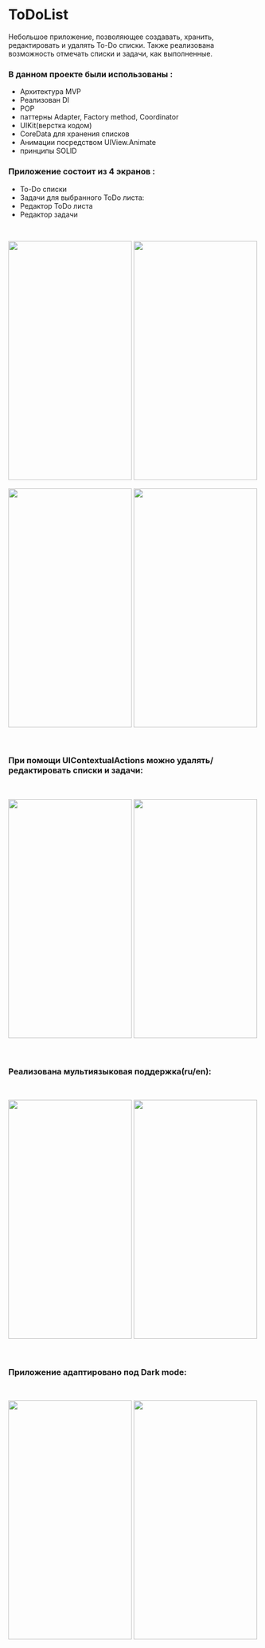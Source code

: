 # ToDoList

Небольшое приложение, позволяющее создавать, хранить, редактировать и удалять To-Do списки. Также реализована возможность отмечать списки и задачи, как выполненные.

### В данном проекте были использованы :

- Архитектура MVP
- Реализован DI
- POP
- паттерны Adapter, Factory method, Coordinator 
- UIKit(верстка кодом)
- CoreData для хранения списков
- Анимации посредством UIView.Animate
- принципы SOLID 

### Приложение cостоит из 4 экранов :
- To-Do списки
- Задачи для выбранного ToDo листа:
- Редактор ToDo листа
- Редактор задачи
<br />
<p float="left">
<img src="https://user-images.githubusercontent.com/57682789/168006987-b04b1a12-48c2-4d43-acd6-08c435a8fd64.png" width="248" height="480">
<img src="https://user-images.githubusercontent.com/57682789/168011464-496d3c9f-5c92-4619-bcc3-bdda1af60692.png" width="248" height="480">
</p>
<p float="left">
<img src="https://user-images.githubusercontent.com/57682789/168011473-5ffec118-c844-423d-9354-4d90bb7f4566.png" width="248" height="480">
<img src="https://user-images.githubusercontent.com/57682789/168011512-c356e0af-92b8-498a-9e3f-238ac58688d3.png" width="248" height="480">
</p>
<br />

### При помощи UIContextualActions можно удалять/редактировать списки и задачи:
<br />
<p float="left">
<img src="https://user-images.githubusercontent.com/57682789/168011517-d5d0e59d-a98b-40f9-95be-b9857c3a0581.png" width="248" height="480">
<img src="https://user-images.githubusercontent.com/57682789/168011501-966f35b6-7052-41f0-bf3f-99f06bb86a37.png" width="248" height="480">
</p>
<br />

### Реализована мультиязыковая поддержка(ru/en):
<br />
<p float="left">
<img src="https://user-images.githubusercontent.com/57682789/168064867-4512793f-dee4-4c3c-b2b1-439a2fe35d23.png" width="248" height="480">
<img src="https://user-images.githubusercontent.com/57682789/168064885-6c953d08-adcb-4b34-b577-aedfefeab0c7.png" width="248" height="480">
</p>
<br />

### Приложение адаптировано под Dark mode:
<br />
<p float="left">
<img src="https://user-images.githubusercontent.com/57682789/168066035-a03761f4-4c4f-4837-913c-6e3b41dcedc3.png" width="248" height="480">
<img src="https://user-images.githubusercontent.com/57682789/168066046-60e801cc-5f8a-46eb-b744-a21232cd38c5.png" width="248" height="480">
</p>
<br />
